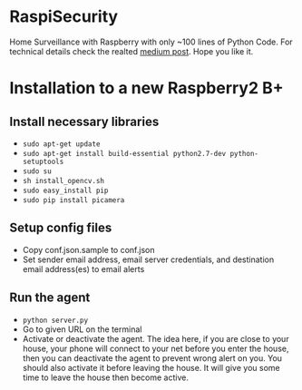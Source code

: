# RaspiSecurity
Home Surveillance with Raspberry with only ~100 lines of Python Code.
For technical details check the realted [medium post](https://hackernoon.com/raspberrypi-home-surveillance-with-only-150-lines-of-python-code-2701bd0373c9). Hope you like it.

# Installation to a new Raspberry2 B+

## Install necessary libraries 
- ```sudo apt-get update```
- ```sudo apt-get install build-essential python2.7-dev python-setuptools```
- ```sudo su```
- ```sh install_opencv.sh``` 
- ```sudo easy_install pip```
- ```sudo pip install picamera```

## Setup config files
- Copy conf.json.sample to conf.json
- Set sender email address, email server credentials, and destination email address(es) to email alerts

## Run the agent
- ```python server.py ```
- Go to given URL on the terminal
- Activate or deactivate the agent. The idea here, if you are close to your house, your phone will connect to your net before you enter the house, 
then you can deactivate the agent to prevent wrong alert on you. You should also activate it before leaving the house. It will give you some time to 
leave the house then become active. 




